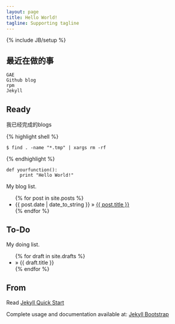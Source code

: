 ```yaml
---
layout: page
title: Hello World!
tagline: Supporting tagline
---
```

{% include JB/setup %}

## 最近在做的事

    GAE
    Github blog
    rpm
    Jekyll

    
## Ready
我已经完成的blogs 

{% highlight shell %}

    $ find . -name "*.tmp" | xargs rm -rf

{% endhighlight %}

```shell
def yourfunction():
     print "Hello World!"
```

My blog list.

<ul class="posts">
  {% for post in site.posts %}
    <li><span>{{ post.date | date_to_string }}</span> &raquo; <a href="{{ BASE_PATH }}{{ post.url }}">{{ post.title }}</a></li>
  {% endfor %}
</ul>

## To-Do
My doing list.

<ul class="posts">
  {% for draft in site.drafts %}
    <li> &raquo; <span>{{ draft.title }}</span></li>
  {% endfor %}
</ul>

## From

Read [Jekyll Quick Start](http://jekyllbootstrap.com/usage/jekyll-quick-start.html)

Complete usage and documentation available at: [Jekyll Bootstrap](http://jekyllbootstrap.com)

